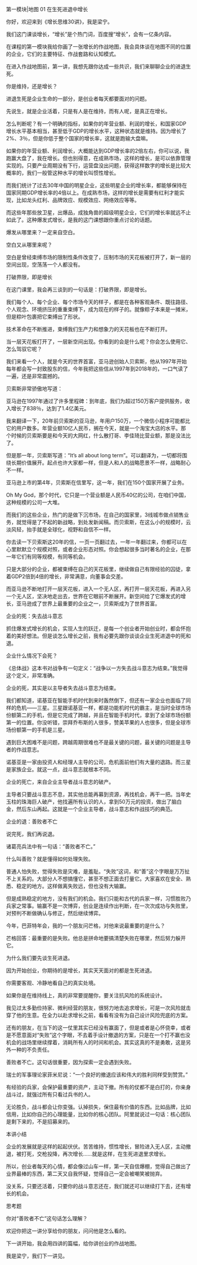 第一模块|地图  01 在生死进退中增长

你好，欢迎来到《增长思维30讲》，我是梁宁。

我们这门课谈增长，“增长”是个热门词，百度搜“增长”，会有一亿条内容。

在课程的第一模块我给你画了一张增长的作战地图，我会具体谈在地图不同的位置的企业，它们的主要特征、作战套路和认知模式。

在进入作战地图前，第一讲，我想先跟你达成一些共识，我们来聊聊企业的进退生死。

你是维持，还是增长？

进退生死是企业生命的一部分，是创业者每天都要面对的问题。

先说生，就是企业活着，只是有人是在维持，而有人呢，是真正在增长。

怎么判断呢？有一个明确的指标，如果你的年营业额、利润的增长，和国家GDP增长水平基本相当，甚至低于GDP的增长水平，这种状态就是维持。因为增长了2%、3％，但是你低于整个国家的增长率，这就是跑输大盘嘛。

如果你的年营业额、利润增长，大概能达到GDP增长率的2倍左右，你可以说，我跑赢大盘了，我在增长。但也别得意，在成熟市场，这样的增长，是可以依靠管理实现的。只要产业周期没有下行，运营盘没出问题，获得这样数字的增长是比较大概率的，我们一般管这种水平的增长叫惯性增长。

而我们统计了过去30年中国的明星企业，这些明星企业的增长率，都能够保持在国家同期GDP增长率的4倍以上。在成熟市场，这样的增长是需要有红利才能实现，比如龙头红利、品牌效应、规模效应、网络效应等等。

而这些年那些放卫星，出爆品，成独角兽的超级明星企业，它们的增长率就远不止如此了。这种爆发式增长，是我的这门课想跟你重点讨论的话题。

爆发从哪里来？一定来自空白。

空白又从哪里来呢？

空白是曾经束缚市场的限制性条件改变了，压制市场的天花板被打开了，新一层的空间出现，空荡荡一个人都没有。

打破界限，即是增长

在这门课里，我会再三谈到的一句话是：打破界限，即是增长。

我们每个人、每个企业、每个市场今天的样子，都是在各种客观条件、既往路径、个人观念、环境挤压的重重束缚下，成为现在的样子的。就像粽子本来是一摊米，但是粽叶包裹把它束缚出了形状。

技术革命在不断推进，束缚我们生产力和想象力的天花板也在不断打开。

当一层天花板打开了，一层新空间出现。你看到的会是什么呢？你会怎么使用它、怎么驾驭它呢？

我们来看一个人，就是今天的世界首富，亚马逊创始人贝索斯，他从1997年开始每年都会写一封致股东的信，今年我把这些信从1997年到2018年的，一口气读了一遍，还是非常震撼的。

贝索斯非常骄傲地写道：

亚马逊在1997年通过了许多里程碑：到年底，我们为超过150万客户提供服务，收入增长了838％，达到了1.4亿美元。

我来翻译一下，20年前贝索斯的亚马逊，年用户150万，一个微信小程序可能都比它的用户数多。年营业额10亿人民币，搁在今天，就是一个淘宝大店的水平。那个时候的贝索斯要是和今天的大网红，什么散打哥、李佳琦比营业额，那是没法比了。

但是那一年，贝索斯写道：“It’s all about long term”。可以翻译为，一切都将围绕长期价值展开。起点也许大家都一样，但是人和人的战略愿景不一样，战略耐心不一样。

亚马逊上市的第4年，贝索斯在信里写，这一年，我们在150个国家开展了业务。

Oh My God，那个时代，它只是一个营业额是人民币40亿的公司，在咱们中国，这种规模的公司一大堆。

而我们的这些企业，热门的是做下沉市场，在自己的国家里，3线城市做点销售业务，就觉得是了不起的新战略，到处发新闻稿。而贝索斯，在这么小的规模时，云淡风轻，抬手就是全球化，视野和自信不一样。

你去读一下贝索斯这20年的信，一页一页翻过去，一年一年翻过来，你都可以在心里默默立个规模对照，或者企业形态对照。你会想起很多当时著名的企业，在那一年它们有同等规模，有同等机会。

只是大部分的企业，都被束缚在自己的天花板里，继续做自己有限经验的囚徒，拿着GDP2倍到4倍的增长，非常满意，向董事会交差。

而亚马逊不断地打开一层天花板，进入一个无人区，再打开一层天花板，再进入另一个无人区，坚决地走出去，世界在它眼前不断展开。新空间给了它爆发式的增长，亚马逊成了世界上最重要的企业之一，贝索斯成为了世界首富。

企业的死：失去战斗意志

抓住爆发式增长的机会，实现人生的跃迁，是每一个创业者开始创业时，都会怀抱着的美好想法。但是谈怎么增长之前，我有必要先跟你谈谈企业生死进退中的死和退。

企业什么情况下会死？

《总体战》这本书对战争有一句定义：“战争以一方失去战斗意志为结束。”我觉得这个定义，非常准确。

企业的死，其实是以主导者失去战斗意志为结束。

我们都知道，诺基亚在智能手机时代到来时轰然倒下，但还有一家企业也面临了同样的危机——三星。三星跟诺基亚一样，都是功能机时代的霸主，是当时全球市场份额第二的手机，但是它完成了跨越，并且在智能手机时代，拿到了全球市场份额第一的位置。你没听错，崇拜乔布斯的人很多，赞美苹果的人也很多，但是全球市场份额第一的手机是三星。

遇到巨大困难不是问题，跨越周期很难也不是最关键的问题，最关键的问题是主导者的作战意志。

诺基亚是一家由投资人和经理人主导的公司，危机面前他们有大量的退路。而三星是家族企业。就这一点，战斗意志就根本不同。

企业的死亡，来自企业主导者战斗意志的破产。

主导者只要战斗意志不息，其实他总能再募到资源，再找机会，再干一把。当年史玉柱的珠海巨人破产，他找遍所有认识的人，拿到50万元的投资，做出了脑白金，然后东山再起。这就是一个企业主导者，战斗意志和作战技巧的典范。

企业的退：善败者不亡

说完死，我们再说退。

诸葛亮兵法中有一句话：“善败者不亡。”

什么叫善败？就是懂得如何处理失败。

普通人怕失败，觉得失败是灾难，是羞耻。“失败”这词，和“善”这个字眼是万万扯不上关系的。大部分人不想搞懂它，甚至不想正面去打量它。大家喜欢在安全、熟悉、稳定的地方。这样做离失败远，但也没有大输赢。

但是成熟稳定的地方，没有我们的机会。我们只能和古代的兵家一样，习惯胜败乃兵家之常事。输赢不是一次博弈，创业是连续作出判断，在一次次成功与失败里，对预判不断做确认与修正，然后继续博弈。

今年，巴菲特年会，我的一个朋友问芒格，对他来说最重要的是什么？

芒格回答：最重要的是失败。他总是拼命地要搞清楚失败在哪里，然后努力躲开它。

为什么我们要先谈生死进退。

因为开始创业，你期待的是增长，其实天天面对的都是生死进退。

你需要客观、冷静地看自己的真实处境。

如果你是在维持线上，真的非常要提醒你，要关注抗风险的系统设计。

我见过太多勤俭持家、微利经营的朋友，很努力地去追求增长，可是一次风险就击穿了他的生意。在全力以赴求增长之前，看看有没有为自己设计风险兜底的方案。

还有的朋友，在当下的这一仗里其实已经没有赢面了，但是或者是心怀侥幸，或者是不愿意面对“失败”这个字眼，不去着手设计撤退的方案，只是在一个打不赢也没机会的战场里继续撑着，消耗所有人的时间和机会。其实这真的不是勇敢，这是另外一种的不负责任。

善败者不亡。这句话很重要，因为探索一定会遇到失败。

瑞士的军事理论家菲米尼说：“一个良好的撤退应该和伟大的胜利同样受到赞赏。”

有经验的兵家，会保护最重要的资产，主动下撤。所有的仗都不是白打的，你亲身战斗过，就强过所有只看过兵书的人。

无论胜负，战斗都会让你变强。认掉损失，保住最有价值的东西。比如品牌，比如信用，比如你自己的心理能量，比如你的核心团队。阿里就说过一句话：核心团队是剩下来的，不是招募来的。

本讲小结

企业的发展就是这样的起起伏伏。苦苦维持，惯性增长，冒险进入无人区，主动撤退，被打死，交枪投降，再次增长……就是这样，在生死进退里求增长。

所以，创业者每天的心情，都会像过山车一样，第一天自信爆棚，觉得自己做出了业界最棒的东西，第二天又自我怀疑，觉得自己一定会被嘲笑被抛弃。

没关系，只要还活着，只要你的战斗意志还在，我们就还可以继续打下去，还有增长的机会。

思考题

你对“善败者不亡”这句话怎么理解？

欢迎你把这一讲分享给你的朋友，问问他是怎么看的。

下一讲开始，我会用四讲的篇幅，给你讲创业的作战地图。

我是梁宁，我们下一讲见。
